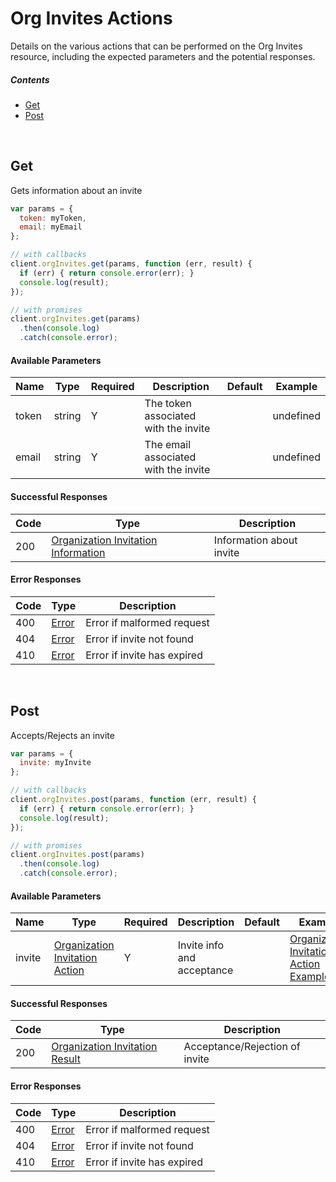 # Org Invites Actions

Details on the various actions that can be performed on the
Org Invites resource, including the expected
parameters and the potential responses.

##### Contents

*   [Get](#get)
*   [Post](#post)

<br/>

## Get

Gets information about an invite

```javascript
var params = {
  token: myToken,
  email: myEmail
};

// with callbacks
client.orgInvites.get(params, function (err, result) {
  if (err) { return console.error(err); }
  console.log(result);
});

// with promises
client.orgInvites.get(params)
  .then(console.log)
  .catch(console.error);
```

#### Available Parameters

| Name | Type | Required | Description | Default | Example |
| ---- | ---- | -------- | ----------- | ------- | ------- |
| token | string | Y | The token associated with the invite |  | undefined |
| email | string | Y | The email associated with the invite |  | undefined |

#### Successful Responses

| Code | Type | Description |
| ---- | ---- | ----------- |
| 200 | [Organization Invitation Information](_schemas.md#organization-invitation-information) | Information about invite |

#### Error Responses

| Code | Type | Description |
| ---- | ---- | ----------- |
| 400 | [Error](_schemas.md#error) | Error if malformed request |
| 404 | [Error](_schemas.md#error) | Error if invite not found |
| 410 | [Error](_schemas.md#error) | Error if invite has expired |

<br/>

## Post

Accepts/Rejects an invite

```javascript
var params = {
  invite: myInvite
};

// with callbacks
client.orgInvites.post(params, function (err, result) {
  if (err) { return console.error(err); }
  console.log(result);
});

// with promises
client.orgInvites.post(params)
  .then(console.log)
  .catch(console.error);
```

#### Available Parameters

| Name | Type | Required | Description | Default | Example |
| ---- | ---- | -------- | ----------- | ------- | ------- |
| invite | [Organization Invitation Action](_schemas.md#organization-invitation-action) | Y | Invite info and acceptance |  | [Organization Invitation Action Example](_schemas.md#organization-invitation-action-example) |

#### Successful Responses

| Code | Type | Description |
| ---- | ---- | ----------- |
| 200 | [Organization Invitation Result](_schemas.md#organization-invitation-result) | Acceptance/Rejection of invite |

#### Error Responses

| Code | Type | Description |
| ---- | ---- | ----------- |
| 400 | [Error](_schemas.md#error) | Error if malformed request |
| 404 | [Error](_schemas.md#error) | Error if invite not found |
| 410 | [Error](_schemas.md#error) | Error if invite has expired |
